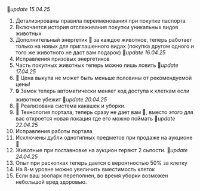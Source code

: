 🚩*update 15.04.25*
1. Детализированы правила переименования при покупке паспорта
2. Включается история отслеживания покупки уникальных видов животных
3. Дополнительный энергетик 🥫 за каждое животное, теперь работает только на новых для приглашенного видах (покупка другом одного и того же животного не даст вам подарок)
🚩*update 16.04.25*
1. Исправления призовых энергетиков
2. Часть покупных животных теперь можно лишь ловить
🚩*update 17.04.25*
1. 🏦 Цена выкупа не может быть меньше половины от рекомендуемой цены!
2. 🔒 Замок теперь автоматически меняет код доступа к клеткам если животное убежит
🚩*update 20.04.25*
1. 💩 Реализована система какашек и уборки. 
2. 💫 Технология портала, теперь сразу не дает вам 🦄, вместо этого для вас откроется новая локация где его можно поймать
🚩*update 22.04.25*
1. Исправления работы портала
2. Исключены дубли однотипных предметов при продаже на аукционе 🏦
3. Животные при поставновке на аукцион теряют 2 сытости.
🚩*update 24.04.25*
1. Опыт при раскопках теперь дается с вероятностью 50% за клетку
2. На 8-м уровне можно увеличить вместимость клеток
3. Если ваш зоопарк переполнен, во время уборки возможен небольшой вред здоровью.